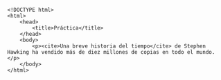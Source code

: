 <code>
&lt;!DOCTYPE html&gt;
&lt;html&gt;
    &lt;head&gt;
        &lt;title&gt;Práctica&lt;/title&gt;
    &lt;/head&gt;
    &lt;body&gt;
        &lt;p&gt;&lt;cite&gt;Una breve historia del tiempo&lt;/cite&gt; de Stephen Hawking ha vendido más de diez millones de copias en todo el mundo.&lt;/p&gt;
    &lt;/body&gt;
&lt;/html&gt;
</code>